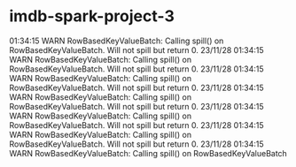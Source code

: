 # imdb-spark-project-3

01:34:15 WARN RowBasedKeyValueBatch: Calling spill() on RowBasedKeyValueBatch. Will not spill but return 0.
23/11/28 01:34:15 WARN RowBasedKeyValueBatch: Calling spill() on RowBasedKeyValueBatch. Will not spill but return 0.
23/11/28 01:34:15 WARN RowBasedKeyValueBatch: Calling spill() on RowBasedKeyValueBatch. Will not spill but return 0.
23/11/28 01:34:15 WARN RowBasedKeyValueBatch: Calling spill() on RowBasedKeyValueBatch. Will not spill but return 0.
23/11/28 01:34:15 WARN RowBasedKeyValueBatch: Calling spill() on RowBasedKeyValueBatch. Will not spill but return 0.
23/11/28 01:34:15 WARN RowBasedKeyValueBatch: Calling spill() on RowBasedKeyValueBatch. Will not spill but return 0.
23/11/28 01:34:15 WARN RowBasedKeyValueBatch: Calling spill() on RowBasedKeyValueBatch